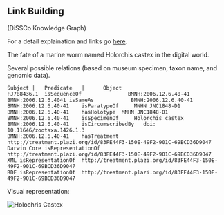 ## Link Building 
(DiSSCo Knowledge Graph) 

For a detail explaination and links go [here](https://alexhardisty.wordpress.com/2019/07/25/building-the-dissco-knowledge-graph). 

The fate of a marine worm named Holorchis castex in the digital world. 

Several possible relations (based on museum specimen, taxon name, and genomic data). 


```
Subject	|   Predicate 	|      Object
FJ788436.1	isSequenceOf	           BMNH:2006.12.6.40-41
BMNH:2006.12.6.4041	isSameAs	        BMNH:2006.12.6.40-41
BMNH:2006.12.6.40-41	isParatypeOf	 MNHN JNC1848-D1
BMNH:2006.12.6.40-41	hasHolotype	 MNHN JNC1848-D1
BMNH:2006.12.6.40-41	isSpecimenOf	 Holorchis castex
BMNH:2006.12.6.40-41 	isCircumscribedBy	doi: 10.11646/zootaxa.1426.1.3
BMNH:2006.12.6.40-41	hasTreatment	http://treatment.plazi.org/id/83FE44F3-150E-49F2-901C-69BCD36D9047
Darwin Core	isRepresentationOf	http://treatment.plazi.org/id/83FE44F3-150E-49F2-901C-69BCD36D9047
XML	isRepresentationOf	http://treatment.plazi.org/id/83FE44F3-150E-49F2-901C-69BCD36D9047
RDF	isRepresentationOf	http://treatment.plazi.org/id/83FE44F3-150E-49F2-901C-69BCD36D9047
```

Visual representation: 

![Holochris Castex](holochirs-castex.png)